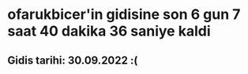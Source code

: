 # ofarukbicer'in gidisine son 6 gun 7 saat 40 dakika 36 saniye kaldi

## Gidis tarihi: 30.09.2022 :(